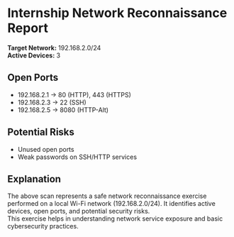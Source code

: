 # Internship Network Reconnaissance Report

**Target Network:** 192.168.2.0/24  
**Active Devices:** 3  

## Open Ports
- 192.168.2.1 → 80 (HTTP), 443 (HTTPS)  
- 192.168.2.3 → 22 (SSH)  
- 192.168.2.5 → 8080 (HTTP-Alt)  

## Potential Risks
- Unused open ports  
- Weak passwords on SSH/HTTP services  

## Explanation
The above scan represents a safe network reconnaissance exercise performed on a local Wi-Fi network (192.168.2.0/24). It identifies active devices, open ports, and potential security risks.  
This exercise helps in understanding network service exposure and basic cybersecurity practices.
